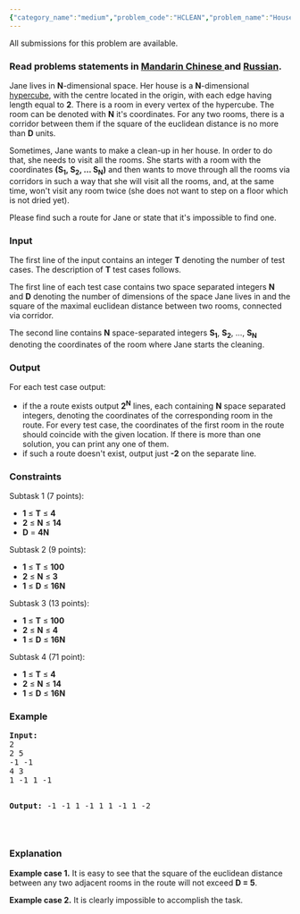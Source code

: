 ```yaml
---
{"category_name":"medium","problem_code":"HCLEAN","problem_name":"House Cleaning","languages_supported":{"0":"ADA","1":"ASM","2":"BASH","3":"BF","4":"C","5":"C99 strict","6":"CAML","7":"CLOJ","8":"CLPS","9":"CPP 4.3.2","10":"CPP 4.9.2","11":"CPP14","12":"CS2","13":"D","14":"ERL","15":"FORT","16":"FS","17":"GO","18":"HASK","19":"ICK","20":"ICON","21":"JAVA","22":"JS","23":"LISP clisp","24":"LISP sbcl","25":"LUA","26":"NEM","27":"NICE","28":"NODEJS","29":"PAS fpc","30":"PAS gpc","31":"PERL","32":"PERL6","33":"PHP","34":"PIKE","35":"PRLG","36":"PYPY","37":"PYTH","38":"PYTH 3.4","39":"RUBY","40":"SCALA","41":"SCM chicken","42":"SCM guile","43":"SCM qobi","44":"ST","45":"TCL","46":"TEXT","47":"WSPC"},"max_timelimit":1,"source_sizelimit":50000,"problem_author":"xcwgf666","problem_tester":"karanaggarwal","date_added":"21-03-2015","tags":{"0":"easy","1":"hypercube","2":"ltime23","3":"xcwgf666"},"editorial_url":"http://discuss.codechef.com/problems/HCLEAN","time":{"view_start_date":1430037000,"submit_start_date":1430037000,"visible_start_date":1430037000,"end_date":1735669800},"layout":"problem"}
---
```

<span class="solution-visible-txt">All submissions for this problem are available.</span><h3> Read problems statements in <a target="_blank" href="http://www.codechef.com/download/translated/LTIME23/mandarin/HCLEAN.pdf">Mandarin Chinese </a> and <a target="_blank" href="http://www.codechef.com/download/translated/LTIME23/russian/HCLEAN.pdf">Russian</a>.</h3>
<p>Jane lives in <b>N</b>-dimensional space. Her house is a <b>N</b>-dimensional <a href="http://en.wikipedia.org/wiki/Hypercube"> hypercube</a>, with the centre located in the origin, with each edge having length equal to <b>2</b>. There is a room in every vertex of the hypercube. The room can be denoted with <b>N</b> it's coordinates. For any two rooms, there is a corridor between them if the square of the euclidean distance is no more than <b>D</b> units. </p>
<p>Sometimes, Jane wants to make a clean-up in her house. In order to do that, she needs to visit all the rooms. She starts with a room with the coordinates <b>(S<sub>1</sub>, S<sub>2</sub>, ... S<sub>N</sub>)</b> and then wants to move through all the rooms via corridors in such a way that she will visit all the rooms, and, at the same time, won't visit any room twice (she does not want to step on a floor which is not dried yet).</p>
<p>Please find such a route for Jane or state that it's impossible to find one.</p>
<h3>Input</h3>
<p>The first line of the input contains an integer <b>T</b> denoting the number of test cases. The description of <b>T</b> test cases follows.</p>
<p>The first line of each test case contains two space separated integers <b>N</b> and <b>D</b> denoting the number of dimensions of the space Jane lives in and the square of the maximal euclidean distance between two rooms, connected via corridor.</p>
<p>The second line contains <b>N</b> space-separated integers <b>S<sub>1</sub></b>, <b>S<sub>2</sub></b>, ..., <b>S<sub>N</sub></b> denoting the coordinates of the room where Jane starts the cleaning.</p>
<h3>Output</h3>
<p>For each test case output:</p>
<ul>
<li>if the a route exists output <b>2<sup>N</sup></b> lines, each containing <b>N</b> space separated integers, denoting the coordinates of the corresponding room in the route. For every test case, the coordinates of the first room in the route should coincide with the given location. If there is more than one solution, you can print any one of them.</li>
<li>if such a route doesn't exist, output just <b>-2</b> on the separate line.</li>
</ul>

<h3>Constraints</h3>
<p>Subtask 1 (7 points):</p>
<ul>
<li><b>1</b> ≤ <b>T</b> ≤ <b>4</b></li>
<li><b>2</b> ≤ <b>N</b> ≤ <b>14</b></li>
<li><b>D</b> = <b>4N</b></li>
</ul>

<p>Subtask 2 (9 points):</p>
<ul>
<li><b>1</b> ≤ <b>T</b> ≤ <b>100</b></li>
<li><b>2</b> ≤ <b>N</b> ≤ <b>3</b></li>
<li><b>1</b> ≤ <b>D</b> ≤ <b>16N</b></li>
</ul>

<p>Subtask 3 (13 points):</p>
<ul>
<li><b>1</b> ≤ <b>T</b> ≤ <b>100</b></li>
<li><b>2</b> ≤ <b>N</b> ≤ <b>4</b></li>
<li><b>1</b> ≤ <b>D</b> ≤ <b>16N</b></li>
</ul>

<p>Subtask 4 (71 point):</p>
<ul>
<li><b>1</b> ≤ <b>T</b> ≤ <b>4</b></li>
<li><b>2</b> ≤ <b>N</b> ≤ <b>14</b></li>
<li><b>1</b> ≤ <b>D</b> ≤ <b>16N</b></li>
</ul>

<h3>Example</h3>
<pre><b>Input:</b>
2
2 5
-1 -1
4 3
1 -1 1 -1

<b>Output:</b>
-1 -1
1 -1
1 1
-1 1
-2

</pre><h3>Explanation</h3>
<p><b>Example case 1.</b> It is easy to see that the square of the euclidean distance between any two adjacent rooms in the route will not exceed <b>D = 5</b>.</p>
<p><b>Example case 2.</b> It is clearly impossible to accomplish the task.</p>
